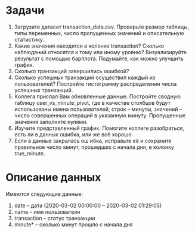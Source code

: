# Задачи
1. Загрузите датасет transaction_data.csv. Проверьте размер таблицы, типы переменных, число пропущенных значений и описательную статистику.
2. Какие значения находятся в колонке transaction? Сколько наблюдений относятся к тому или иному уровню? Визуализируйте результат с помощью барплота. Подумайте, как можно улучшить график.
3. Сколько транзакций завершились ошибкой?
4. Сколько успешных транзакций осуществил каждый из пользователей? Постройте гистограмму распределения числа успешных транзакций.
5. Коллега прислал Вам обновленные данные. Постройте сводную таблицу user_vs_minute_pivot, где в качестве столбцов будут использованы имена пользователей, строк – минуты, значений – число совершенных операций в указанную минуту. Пропущенные значения заполните нулями.
6. Изучите представленный график. Помогите коллеге разобраться,  есть ли в данных ошибка, или же всё хорошо.
7. Если в данные закралась ош
ибка, исправьте её и сохраните правильное число минут, прошедших с начала дня, в колонку true_minute.
# Описание данных
Имеются следующие данные:

1. date – дата (2020-03-02 00:00:00 – 2020-03-02 01:29:05)
2. name – имя пользователя
3. transaction – статус транзакции
4. minute* – сколько минут прошло с начала дня
